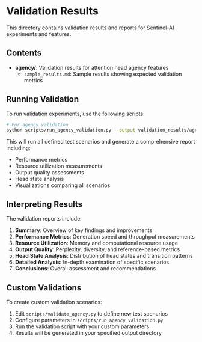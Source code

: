 # Validation Results

This directory contains validation results and reports for Sentinel-AI experiments and features.

## Contents

- **agency/**: Validation results for attention head agency features
  - `sample_results.md`: Sample results showing expected validation metrics

## Running Validation

To run validation experiments, use the following scripts:

```bash
# For agency validation
python scripts/run_agency_validation.py --output validation_results/agency/
```

This will run all defined test scenarios and generate a comprehensive report including:
- Performance metrics
- Resource utilization measurements
- Output quality assessments
- Head state analysis
- Visualizations comparing all scenarios

## Interpreting Results

The validation reports include:

1. **Summary**: Overview of key findings and improvements
2. **Performance Metrics**: Generation speed and throughput measurements
3. **Resource Utilization**: Memory and computational resource usage
4. **Output Quality**: Perplexity, diversity, and reference-based metrics
5. **Head State Analysis**: Distribution of head states and transition patterns
6. **Detailed Analysis**: In-depth examination of specific scenarios
7. **Conclusions**: Overall assessment and recommendations

## Custom Validations

To create custom validation scenarios:

1. Edit `scripts/validate_agency.py` to define new test scenarios
2. Configure parameters in `scripts/run_agency_validation.py`
3. Run the validation script with your custom parameters
4. Results will be generated in your specified output directory